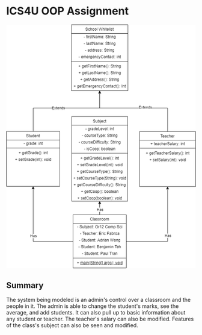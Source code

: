 # ICS4U OOP Assignment

![alt text](https://github.com/SACHSTech/oop-assignment-WearyWasTaken/blob/main/Pictures/OOPAssignment.png)

## Summary
The system being modeled is an admin's control over a classroom and the people in it. The admin is able to change the student's marks, see the average, and add students. It can also pull up to basic information about any student or teacher. The teacher's salary can also be modified. Features of the class's subject can also be seen and modified.
